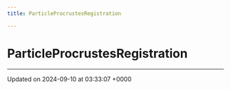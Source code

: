 ```yaml
---
title: ParticleProcrustesRegistration

---
```


# ParticleProcrustesRegistration





-------------------------------

Updated on 2024-09-10 at 03:33:07 +0000